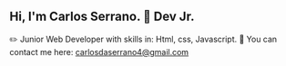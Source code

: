 ## Hi, I'm Carlos Serrano. 👋 Dev Jr.

:pencil2:  Junior Web Developer with skills in: Html, css, Javascript.
💬 You can contact me here: carlosdaserrano4@gmail.com


<!--
**CarlosD95/CarlosD95** is a ✨ _special_ ✨ repository because its `README.md` (this file) appears on your GitHub profile.

Here are some ideas to get you started:

- 🔭 I’m currently working on ...
- 🌱 I’m currently learning ...
- 👯 I’m looking to collaborate on ...
- 🤔 I’m looking for help with ...
- 💬 Ask me about ...
- 📫 How to reach me: ...
- 😄 Pronouns: ...
- ⚡ Fun fact: ...
-->

